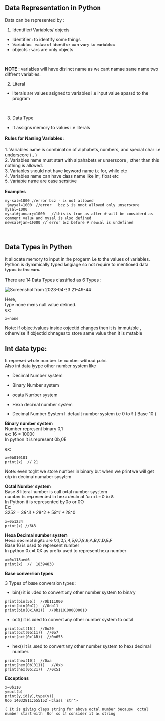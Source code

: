 ## Data Representation in Python
Data can be represented by :
1. Identifier/ Variables/ objects  <br>
* Identifier :  to identify some things
* Variables : value of identifier can vary i.e variables
* objects : vars are only objects
 <br>
 
**NOTE** : variables will have distinct name as we cant namae same name two diffrent variables.  <br>

2. Literal  <br>
* literals are values asigned to variables i.e  input  value apssed to the program

<br>

3. Data Type
* It assigns memory to values i.e literals

<h4> Rules for Naming Variables : </h4>
1. Variables name is combination of  alphabets, numbers, and special char i.e underscore ( _ ) <br>
2. Variables name  must start with alpahabets or unserscore , other than this nothing is allowed. <br>
3. Variables should not have  keyword name i.e for, while etc <br>
4. Variables name can have class name like int, float etc  <br>
5. Variable name are case sensitive <br>

<br> 
<b> Examples </b>

```
my-sal=1000 //error bcz - is not allowed
_$mysal=1000  //error   bcz $ is nnot allowed only unserscore 
mysal=1000
mysal#january=1000   //this is true as after # will be considerd as comment value and mysal is also defined
newsal#jan=10000 // error bcz before # newsal is undefined

```
<br>

## Data Types in Python
It allocate memory to input in the progarm i.e to the values  of variables. <br>
Python is dynamically typed  langiage  so not require to mentioned  data types to the vars. <br>  <br>
There are 14 Data Types classified as 6 Types : 

![Screenshot from 2023-04-23 21-49-44](https://user-images.githubusercontent.com/84858868/233855965-6a571225-06b3-45a3-ab79-f1ed48ced65f.png)

Here, <br>
type none mens null value defined. <br>
ex:<br>

```
x=none
```

Note: if object/values inside objectid  changes then it is immutable , otherwise if objectid chnages to store same value then it is mutable

## Int data type:
It represet whole number i.e number without point <br>
Also int data tyype other number system like <br>
* Decimal Number system
* Binary Number system
* ocata Number system
* Hexa decimal number system

* Decimal Number System
It default number system i.e 0 to 9  ( Base 10 )

**Binary number system**  <br>
Number represent binary 0,1  <br>
ex: 16 = 10000 <br>
In python it is represent 0b,0B <br>

ex: 

```
x=0b010101
print(x)  // 21
```
Note: even toght we store number in binary but when we print we will get o/p in decimal numaber sysytem  <br>

**Octal Number system** <br>
Base 8 literal number is call octal number syystem <br>
number is represented in hexa decimal form i.e 0 to 8 <br>
In Python it is represented by 0o or 0O  <br>
Ex:  <br>
3252 = 3*8^3 + 2*8^2 + 5*8^1 + 2*8^0  <br>
```
x=0o1234
print(x) //668
```
**Hexa Decimal number system**  <br>
Hexa decimal digits are 0,1,2,3,4,5,6,7,8,9,A,B,C,D,E,F  <br>
Base 16 is used to represent number <br>
In python 0x ot 0X as prefix used to represent hexa number  <br>
```
x=0x118aed6
print(x)  //  18394838
```

**Base conversion types**  <br>

3 Types of base conversion types : <br>
* bin()
it is uded to convert any other number system to binary
```
print(bin(56))  //0b111000
print(bin(0o7))  //0nb11
print(bin(0x1A02))  //0b1101000000010
```

* oct()
it is uded to convert any other number system to octal
```
print(oct(16))  //0o20
print(oct(0b111))  //0o7
print(oct(0x1AB))  //0o653

```
* hex()
It is used to convert any other number system to hexa decimal number.

```
print(hex(10))  //0xa
print(hex(0b1011))   //0xb
print(hex(0o121))  //0x51
```

**Exceptions**

```
x=0b110
y=oct(b)
print(y,id(y),type(y))
0o6 140328112655152 <class 'str'>

( It is giving class string for above octal number because  octal number start with `0o` so it consider it as string
```








